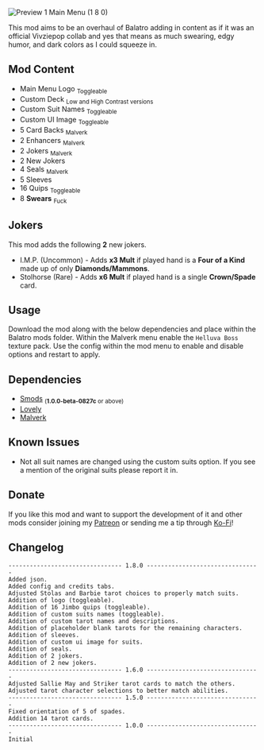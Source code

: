 ![Preview 1 Main Menu (1 8 0)](https://github.com/user-attachments/assets/764fd0cf-d1eb-48c6-be5d-28a3f315d96b)

This mod aims to be an overhaul of Balatro adding in content as if it was an official Vivziepop collab and yes that means as much swearing, edgy humor, and dark colors as I could squeeze in.

## Mod Content
* Main Menu Logo <sub>Toggleable</sub>
* Custom Deck <sub>Low and High Contrast versions</sub>
* Custom Suit Names <sub>Toggleable</sub>
* Custom UI Image <sub>Toggleable</sub>
* 5 Card Backs <sub>Malverk</sub>
* 2 Enhancers <sub>Malverk</sub>
* 2 Jokers <sub>Malverk</sub>
* 2 New Jokers
* 4 Seals <sub>Malverk</sub>
* 5 Sleeves
* 16 Quips <sub>Toggleable</sub>
* 8 **Swears** <sub>Fuck</sub>

## Jokers
This mod adds the following **2** new jokers.
* I.M.P. (Uncommon) - Adds **x3 Mult** if played hand is a **Four of a Kind** made up of only **Diamonds/Mammons**.
* Stolhorse (Rare) - Adds **x6 Mult** if played hand is a single **Crown/Spade** card.

## Usage
Download the mod along with the below dependencies and place within the Balatro mods folder. Within the Malverk menu enable the `Helluva Boss` texture pack. Use the config within the mod menu to enable and disable options and restart to apply.

## Dependencies
* [Smods](https://github.com/Steamodded/smods/releases) <sub>(**1.0.0-beta-0827c** or above)</sub>
* [Lovely](https://github.com/ethangreen-dev/lovely-injector/releases)
* [Malverk](https://github.com/Eremel/Malverk/releases)

## Known Issues
* Not all suit names are changed using the custom suits option. If you see a mention of the original suits please report it in.

## Donate
If you like this mod and want to support the development of it and other mods consider joining my [Patreon](https://www.patreon.com/c/VRArt1) or sending me a tip through [Ko-Fi](https://ko-fi.com/vrart1)!

## Changelog
```
-------------------------------- 1.8.0 --------------------------------
Added json.
Added config and credits tabs.
Adjusted Stolas and Barbie tarot choices to properly match suits.
Addition of logo (toggleable).
Addition of 16 Jimbo quips (toggleable).
Addition of custom suits names (toggleable).
Addition of custom tarot names and descriptions.
Addition of placeholder blank tarots for the remaining characters.
Addition of sleeves.
Addition of custom ui image for suits.
Addition of seals.
Addition of 2 jokers.
Addition of 2 new jokers.
-------------------------------- 1.6.0 --------------------------------
Adjusted Sallie May and Striker tarot cards to match the others.
Adjusted tarot character selections to better match abilities.
-------------------------------- 1.5.0 --------------------------------
Fixed orientation of 5 of spades.
Addition 14 tarot cards.
-------------------------------- 1.0.0 --------------------------------
Initial
```
